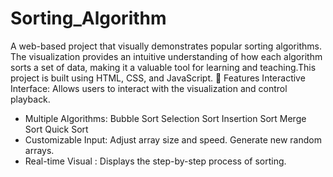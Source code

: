 # Sorting_Algorithm
A web-based project that visually demonstrates popular sorting algorithms. The visualization provides an intuitive understanding of how each algorithm sorts a set of data, making it a valuable tool for learning and teaching.This project is built using HTML, CSS, and JavaScript.
 📌 Features
Interactive Interface: Allows users to interact with the visualization and control playback.
- Multiple Algorithms:
Bubble Sort
Selection Sort
Insertion Sort
Merge Sort
Quick Sort
- Customizable Input:
Adjust array size and speed.
Generate new random arrays.
- Real-time Visual : 
Displays the step-by-step process of sorting.
